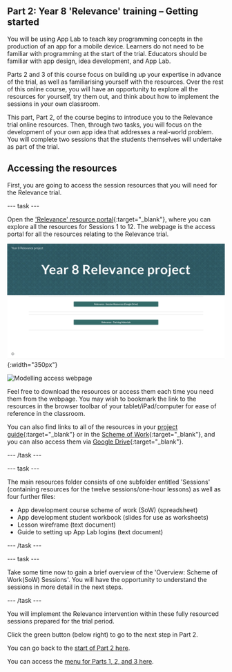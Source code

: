 ## Part 2: Year 8 'Relevance' training – Getting started
You will be using App Lab to teach key programming concepts in the production of an app for a mobile device. Learners do not need to be familiar with programming at the start of the trial. Educators should be familiar with app design, idea development, and App Lab. 

Parts 2 and 3 of this course focus on building up your expertise in advance of the trial, as well as familiarising yourself with the resources. Over the rest of this online course, you will have an opportunity to explore all the resources for yourself, try them out, and think about how to implement the sessions in your own classroom.

This part, Part 2, of the course begins to introduce you to the Relevance trial online resources. Then, through two tasks, you will focus on the development of your own app idea that addresses a real-world problem. You will complete two sessions that the students themselves will undertake as part of the trial. 

## Accessing the resources
First, you are going to access the session resources that you will need for the Relevance trial. 

--- task ---

Open the ['Relevance' resource portal](https://ncce.io/relevance){:target="_blank"}, where you can explore all the resources for Sessions 1 to 12. The webpage is the access portal for all the resources relating to the Relevance trial.

![Modelling access webpage](images/relevance-Webpage.png){:width="350px"}

![Modelling access webpage](images/relevance-WebpageAccess.gif)

Feel free to download the resources or access them each time you need them from the webpage. You may wish to bookmark the link to the resources in the browser toolbar of your tablet/iPad/computer for ease of reference in the classroom. 

You can also find links to all of the resources in your [project guide](https://docs.google.com/document/d/1by0Blwi9Iq2iXvPBdKwuz5ZYqmGdZdb-FR8y5bJGH64){:target="_blank"} or in the [Scheme of Work](https://docs.google.com/document/d/1Fxw-gP-9OHx1j4xNi8MoEPkOI6JsfudbR_LAWo8dOxY/edit?usp=sharing){:target="_blank"}, and you can also access them via [Google Drive](https://drive.google.com/drive/folders/1tQZotIt90oK6WTsA_p1grJH4hGebG-Mm?usp=sharing){:target="_blank"}.

--- /task ---

--- task ---

The main resources folder consists of one subfolder entitled 'Sessions' (containing resources for the twelve sessions/one-hour lessons) as well as four further files: 
+ App development course scheme of work (SoW) (spreadsheet)
+ App development student workbook (slides for use as worksheets)
+ Lesson wireframe (text document)
+ Guide to setting up App Lab logins (text document)

--- /task ---

--- task ---

Take some time now to gain a brief overview of the 'Overview: Scheme of Work(SoW) Sessions'. You will have the opportunity to understand the sessions in more detail in the next steps.

--- /task ---

You will implement the Relevance intervention within these fully resourced sessions prepared for the trial period.

Click the green button (below right) to go to the next step in Part 2.

You can go back to the [start of Part 2 here](https://projects.raspberrypi.org/en/projects/Year8-RelevanceTraining-Part2-GBICi4).

You can access the [menu for Parts 1, 2, and 3 here](https://projects.raspberrypi.org/en/pathways/year8-relevancetraining-gbici4).
